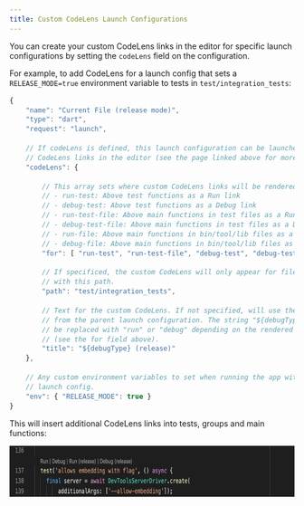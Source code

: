 ```yaml
---
title: Custom CodeLens Launch Configurations
---
```


You can create your custom CodeLens links in the editor for specific launch configurations by setting the `codeLens` field on the configuration.

For example, to add CodeLens for a launch config that sets a `RELEASE_MODE=true` environment variable to tests in `test/integration_tests`:

```js
{
	"name": "Current File (release mode)",
	"type": "dart",
	"request": "launch",

	// If codeLens is defined, this launch configuration can be launched from custom
	// CodeLens links in the editor (see the page linked above for more info).
	"codeLens": {

		// This array sets where custom CodeLens links will be rendered:
		// - run-test: Above test functions as a Run link
		// - debug-test: Above test functions as a Debug link
		// - run-test-file: Above main functions in test files as a Run link
		// - debug-test-file: Above main functions in test files as a Debug link
		// - run-file: Above main functions in bin/tool/lib files as a Run link
		// - debug-file: Above main functions in bin/tool/lib files as a Debug link
		"for": [ "run-test", "run-test-file", "debug-test", "debug-test-file" ],

		// If specificed, the custom CodeLens will only appear for files that begin
		// with this path.
		"path": "test/integration_tests",

		// Text for the custom CodeLens. If not specified, will use the name field
		// from the parent launch configuration. The string "${debugType}" here will
		// be replaced with "run" or "debug" depending on the rendered position
		// (see the for field above).
		"title": "${debugType} (release)"
	},

	// Any custom environment variables to set when running the app with this
	// launch config.
	"env": { "RELEASE_MODE": true }
}
```

This will insert additional CodeLens links into tests, groups and main functions:

<img src="/images/release_notes/v3.11/code_lens_improvements.png" width="700" height="90" />
